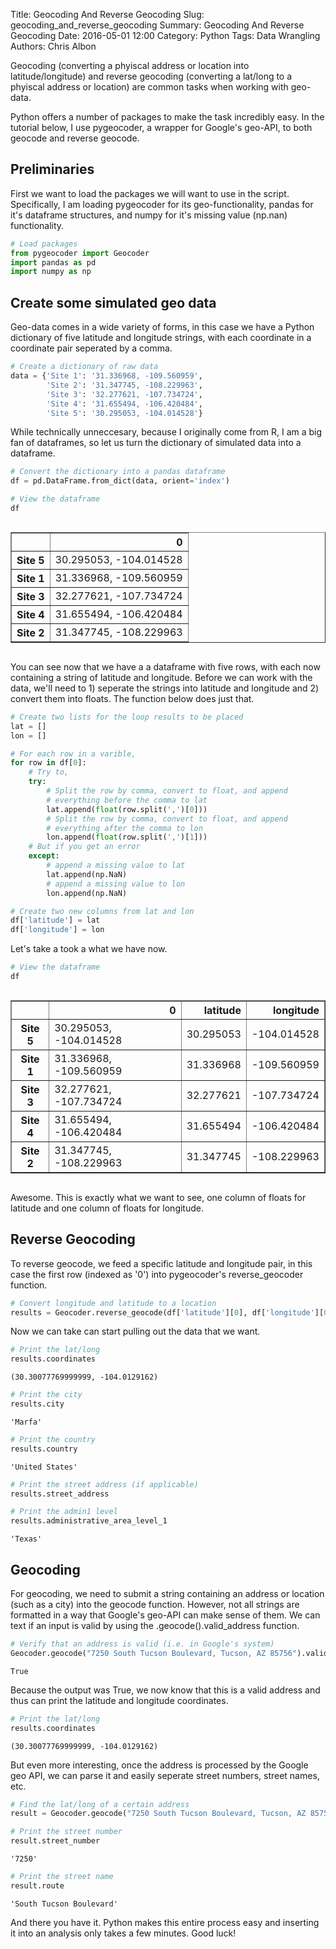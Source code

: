 Title: Geocoding And Reverse Geocoding
Slug: geocoding_and_reverse_geocoding
Summary: Geocoding And Reverse Geocoding
Date: 2016-05-01 12:00
Category: Python
Tags: Data Wrangling
Authors: Chris Albon



Geocoding (converting a phyiscal address or location into latitude/longitude) and reverse geocoding (converting a lat/long to a phyiscal address or location) are common tasks when working with geo-data.

Python offers a number of packages to make the task incredibly easy. In the tutorial below, I use pygeocoder, a wrapper for Google's geo-API, to both geocode and reverse geocode.

## Preliminaries

First we want to load the packages we will want to use in the script. Specifically, I am loading pygeocoder for its geo-functionality, pandas for it's dataframe structures, and numpy for it's missing value (np.nan) functionality.


```python
# Load packages
from pygeocoder import Geocoder
import pandas as pd
import numpy as np
```

## Create some simulated geo data

Geo-data comes in a wide variety of forms, in this case we have a Python dictionary of five latitude and longitude strings, with each coordinate in a coordinate pair seperated by a comma.


```python
# Create a dictionary of raw data
data = {'Site 1': '31.336968, -109.560959',
        'Site 2': '31.347745, -108.229963',
        'Site 3': '32.277621, -107.734724',
        'Site 4': '31.655494, -106.420484',
        'Site 5': '30.295053, -104.014528'}
```

While technically unneccesary, because I originally come from R, I am a big fan of dataframes, so let us turn the dictionary of simulated data into a dataframe.


```python
# Convert the dictionary into a pandas dataframe
df = pd.DataFrame.from_dict(data, orient='index')
```


```python
# View the dataframe
df
```




<div style="max-height:1000px;max-width:1500px;overflow:auto;">
<table border="1" class="dataframe">
  <thead>
    <tr style="text-align: right;">
      <th></th>
      <th>0</th>
    </tr>
  </thead>
  <tbody>
    <tr>
      <th>Site 5</th>
      <td> 30.295053, -104.014528</td>
    </tr>
    <tr>
      <th>Site 1</th>
      <td> 31.336968, -109.560959</td>
    </tr>
    <tr>
      <th>Site 3</th>
      <td> 32.277621, -107.734724</td>
    </tr>
    <tr>
      <th>Site 4</th>
      <td> 31.655494, -106.420484</td>
    </tr>
    <tr>
      <th>Site 2</th>
      <td> 31.347745, -108.229963</td>
    </tr>
  </tbody>
</table>
</div>



You can see now that we have a a dataframe with five rows, with each now containing a string of latitude and longitude. Before we can work with the data, we'll need to 1) seperate the strings into latitude and longitude and 2) convert them into floats. The function below does just that.


```python
# Create two lists for the loop results to be placed
lat = []
lon = []

# For each row in a varible,
for row in df[0]:
    # Try to,
    try:
        # Split the row by comma, convert to float, and append
        # everything before the comma to lat
        lat.append(float(row.split(',')[0]))
        # Split the row by comma, convert to float, and append
        # everything after the comma to lon
        lon.append(float(row.split(',')[1]))
    # But if you get an error
    except:
        # append a missing value to lat
        lat.append(np.NaN)
        # append a missing value to lon
        lon.append(np.NaN)

# Create two new columns from lat and lon
df['latitude'] = lat
df['longitude'] = lon
```

Let's take a took a what we have now.


```python
# View the dataframe
df
```




<div style="max-height:1000px;max-width:1500px;overflow:auto;">
<table border="1" class="dataframe">
  <thead>
    <tr style="text-align: right;">
      <th></th>
      <th>0</th>
      <th>latitude</th>
      <th>longitude</th>
    </tr>
  </thead>
  <tbody>
    <tr>
      <th>Site 5</th>
      <td> 30.295053, -104.014528</td>
      <td> 30.295053</td>
      <td>-104.014528</td>
    </tr>
    <tr>
      <th>Site 1</th>
      <td> 31.336968, -109.560959</td>
      <td> 31.336968</td>
      <td>-109.560959</td>
    </tr>
    <tr>
      <th>Site 3</th>
      <td> 32.277621, -107.734724</td>
      <td> 32.277621</td>
      <td>-107.734724</td>
    </tr>
    <tr>
      <th>Site 4</th>
      <td> 31.655494, -106.420484</td>
      <td> 31.655494</td>
      <td>-106.420484</td>
    </tr>
    <tr>
      <th>Site 2</th>
      <td> 31.347745, -108.229963</td>
      <td> 31.347745</td>
      <td>-108.229963</td>
    </tr>
  </tbody>
</table>
</div>



Awesome. This is exactly what we want to see, one column of floats for latitude and one column of floats for longitude.

## Reverse Geocoding

To reverse geocode, we feed a specific latitude and longitude pair, in this case the first row (indexed as '0') into pygeocoder's reverse_geocoder function. 


```python
# Convert longitude and latitude to a location
results = Geocoder.reverse_geocode(df['latitude'][0], df['longitude'][0])
```

Now we can take can start pulling out the data that we want.


```python
# Print the lat/long
results.coordinates
```




    (30.30077769999999, -104.0129162)




```python
# Print the city
results.city
```




    'Marfa'




```python
# Print the country
results.country
```




    'United States'




```python
# Print the street address (if applicable)
results.street_address
```


```python
# Print the admin1 level
results.administrative_area_level_1
```




    'Texas'



## Geocoding

For geocoding, we need to submit a string containing an address or location (such as a city) into the geocode function. However, not all strings are formatted in a way that Google's geo-API can make sense of them. We can text if an input is valid by using the .geocode().valid_address function.


```python
# Verify that an address is valid (i.e. in Google's system)
Geocoder.geocode("7250 South Tucson Boulevard, Tucson, AZ 85756").valid_address
```




    True



Because the output was True, we now know that this is a valid address and thus can print the latitude and longitude coordinates.


```python
# Print the lat/long
results.coordinates
```




    (30.30077769999999, -104.0129162)



But even more interesting, once the address is processed by the Google geo API, we can parse it and easily seperate street numbers, street names, etc. 


```python
# Find the lat/long of a certain address
result = Geocoder.geocode("7250 South Tucson Boulevard, Tucson, AZ 85756")
```


```python
# Print the street number
result.street_number
```




    '7250'




```python
# Print the street name
result.route
```




    'South Tucson Boulevard'



And there you have it. Python makes this entire process easy and inserting it into an analysis only takes a few minutes. Good luck!
